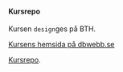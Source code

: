 #### Kursrepo

Kursen `design`ges på BTH.

[Kursens hemsida på dbwebb.se](https://dbwebb.se/kurser/design-v2) 

[Kursrepo](https://github.com/dbwebb-se/design).
